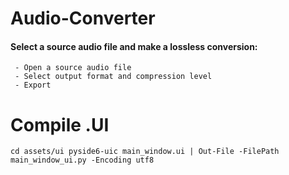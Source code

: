 # Audio-Converter

#### Select a source audio file and make a lossless conversion:
     - Open a source audio file
     - Select output format and compression level
     - Export

# Compile .UI
`
cd assets/ui
pyside6-uic main_window.ui | Out-File -FilePath main_window_ui.py -Encoding utf8
`